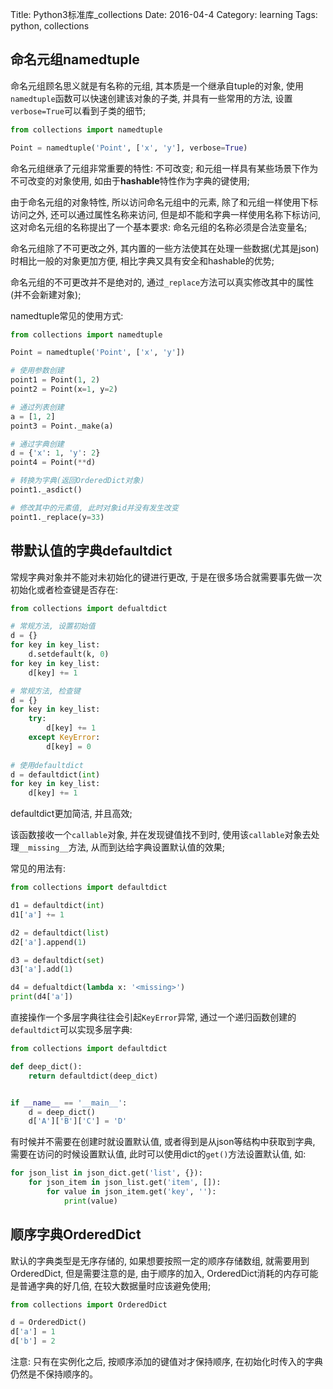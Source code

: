 Title: Python3标准库_collections
Date: 2016-04-4
Category: learning
Tags: python, collections

## 命名元组namedtuple

命名元组顾名思义就是有名称的元组, 其本质是一个继承自tuple的对象, 使用`namedtuple`函数可以快速创建该对象的子类, 并具有一些常用的方法, 设置`verbose=True`可以看到子类的细节;

```python
from collections import namedtuple

Point = namedtuple('Point', ['x', 'y'], verbose=True)
```

命名元组继承了元组非常重要的特性: 不可改变; 和元组一样具有某些场景下作为不可改变的对象使用, 如由于**hashable**特性作为字典的键使用;

由于命名元组的对象特性, 所以访问命名元组中的元素, 除了和元组一样使用下标访问之外, 还可以通过属性名称来访问, 但是却不能和字典一样使用名称下标访问, 这对命名元组的名称提出了一个基本要求: 命名元组的名称必须是合法变量名;

命名元组除了不可更改之外, 其内置的一些方法使其在处理一些数据(尤其是json)时相比一般的对象更加方便, 相比字典又具有安全和hashable的优势;

命名元组的不可更改并不是绝对的, 通过`_replace`方法可以真实修改其中的属性(并不会新建对象);

namedtuple常见的使用方式:

```python
from collections import namedtuple

Point = namedtuple('Point', ['x', 'y'])

# 使用参数创建
point1 = Point(1, 2)
point2 = Point(x=1, y=2)

# 通过列表创建
a = [1, 2]
point3 = Point._make(a)

# 通过字典创建
d = {'x': 1, 'y': 2}
point4 = Point(**d)

# 转换为字典(返回OrderedDict对象)
point1._asdict()

# 修改其中的元素值, 此时对象id并没有发生改变
point1._replace(y=33)
```

## 带默认值的字典defaultdict

常规字典对象并不能对未初始化的键进行更改, 于是在很多场合就需要事先做一次初始化或者检查键是否存在:

```python
from collections import defualtdict

# 常规方法, 设置初始值
d = {}
for key in key_list:
    d.setdefault(k, 0)
for key in key_list:
    d[key] += 1

# 常规方法, 检查键
d = {}
for key in key_list:
    try:
        d[key] += 1
    except KeyError:
        d[key] = 0
        
# 使用defaultdict
d = defaultdict(int)
for key in key_list:
    d[key] += 1    
```

defaultdict更加简洁, 并且高效; 

该函数接收一个`callable`对象, 并在发现键值找不到时, 使用该`callable`对象去处理`__missing__`方法, 从而到达给字典设置默认值的效果;

常见的用法有:

```python
from collections import defaultdict

d1 = defaultdict(int)
d1['a'] += 1

d2 = defaultdict(list)
d2['a'].append(1)

d3 = defaultdict(set)
d3['a'].add(1)

d4 = defualtdict(lambda x: '<missing>')
print(d4['a'])
```

直接操作一个多层字典往往会引起`KeyError`异常, 通过一个递归函数创建的`defaultdict`可以实现多层字典:

```python
from collections import defaultdict

def deep_dict():
    return defaultdict(deep_dict)


if __name__ == '__main__':
    d = deep_dict()
    d['A']['B']['C'] = 'D'
```

有时候并不需要在创建时就设置默认值, 或者得到是从json等结构中获取到字典, 需要在访问的时候设置默认值, 此时可以使用dict的`get()`方法设置默认值, 如:

```python
for json_list in json_dict.get('list', {}):
    for json_item in json_list.get('item', []):
        for value in json_item.get('key', ''):
            print(value)
```

## 顺序字典OrderedDict

默认的字典类型是无序存储的, 如果想要按照一定的顺序存储数组, 就需要用到OrderedDict, 但是需要注意的是, 由于顺序的加入, OrderedDict消耗的内存可能是普通字典的好几倍, 在较大数据量时应该避免使用; 

```python
from collections import OrderedDict

d = OrderedDict()
d['a'] = 1
d['b'] = 2
```

注意: 只有在实例化之后, 按顺序添加的键值对才保持顺序, 在初始化时传入的字典仍然是不保持顺序的。